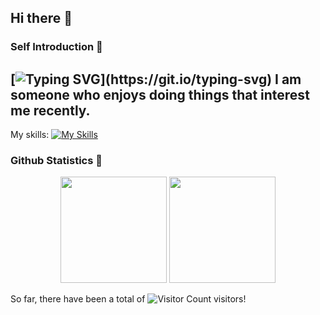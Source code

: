 ## Hi there 👋

### Self Introduction 🌱

[![Typing SVG](https://readme-typing-svg.demolab.com?font=Fira+Code&pause=1000&width=435&lines=Hello%2CI'm+0x3a0x29.)](https://git.io/typing-svg)
I am someone who enjoys doing things that interest me recently.
---

My skills:
[![My Skills](https://skillicons.dev/icons?i=python)](https://skillicons.dev)

### Github Statistics 🔭

<div align="center">
  <span></span>
  <img
    height="170px"
    src="https://github-readme-stats.vercel.app/api?username=0x3a0x29&theme=highcontrast&show_icons=true"
  />
  <span></span>
  <img
    height="170px"
    src="https://github-readme-stats.vercel.app/api/top-langs/?username=0x3a0x29&layout=compact&theme=highcontrast&hide=VHDL"
  />
  <span></span>
</div>

So far, there have been a total of ![Visitor Count](https://profile-counter.glitch.me/0x3a0x29/count.svg) visitors!
